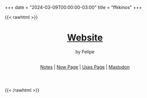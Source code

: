 +++
date = "2024-03-09T00:00:00-03:00"
title = "ffkkinos"
+++

{{< rawhtml >}}

<header>
  <h1><a href="/" class="heading">Website</a></h1>
  <span>by Felipe</span>

  <br>
  <br>

  <p>
    <a href="/notes/">Notes</a>
    |
    <a href="/now">Now Page</a>
    |
    <a href="/uses">Uses Page</a>
    |
    <a rel="me" href="https://merveilles.town/@fkinoshita">Mastodon</a>
  </p>
</header>

{{< /rawhtml >}}
